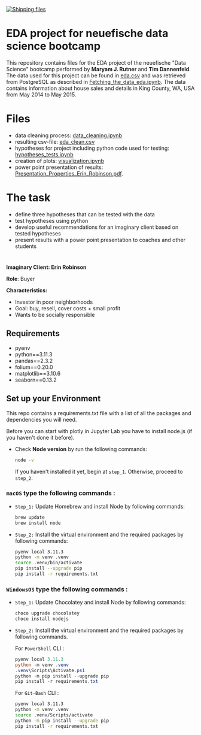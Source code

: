 [![Shipping files](https://github.com/neuefische/ds-eda-project-template/actions/workflows/workflow-03.yml/badge.svg?branch=main&event=workflow_dispatch)](https://github.com/neuefische/ds-eda-project-template/actions/workflows/workflow-03.yml)
# EDA project for neuefische data science bootcamp

This repository contains files for the EDA project of the neuefische "Data Science" bootcamp performed by __Maryam J. Rutner__ and __Tim Dannenfeld__. The data used for this project can be found in [eda.csv](./data/eda.csv) and was retrieved from PostgreSQL as described in [Fetching_the_data_eda.ipynb](./Fetching_the_data_eda.ipynb). The data contains information about house sales and details in King County, WA, USA from May 2014 to May 2015.

# Files

- data cleaning process: [data_cleaning.ipynb](./tim_folder/data_cleaning.ipynb)
- resulting csv-file: [eda_clean.csv](./tim_folder/eda_clean.csv)
- hypotheses for project including python code used for testing: [hypotheses_tests.ipynb](./tim_folder/hypotheses_tests.ipynb)
- creation of plots: [visualization.ipynb](./tim_folder/visualization.ipynb)
- power point presentation of results: [Presentation_Properties_Erin_Robinson.pdf](./mjr_folder/presentation/Presentation_Properties_Erin_Robinson.pdf).

# The task

- define three hypotheses that can be tested with the data
- test hypotheses using python
- develop useful recommendations for an imaginary client based on tested hypotheses
- present results with a power point presentation to coaches and other students

#
__Imaginary Client: Erin Robinson__

__Role__: Buyer

__Characteristics:__
- Investor in poor neighborhoods
- Goal: buy, resell, cover costs + small profit
- Wants to be socially responsible

## Requirements

- pyenv
- python==3.11.3
- pandas==2.3.2
- folium==0.20.0
- matplotlib==3.10.6
- seaborn==0.13.2

## Set up your Environment
This repo contains a requirements.txt file with a list of all the packages and dependencies you will need.

Before you can start with plotly in Jupyter Lab you have to install node.js (if you haven't done it before).
- Check **Node version**  by run the following commands:
    ```sh
    node -v
    ```
    If you haven't installed it yet, begin at `step_1`. Otherwise, proceed to `step_2`.


### **`macOS`** type the following commands : 


- `Step_1:` Update Homebrew and install Node by following commands:
    ```sh
    brew update
    brew install node
    ```

- `Step_2:` Install the virtual environment and the required packages by following commands:

    ```BASH
    pyenv local 3.11.3
    python -m venv .venv
    source .venv/bin/activate
    pip install --upgrade pip
    pip install -r requirements.txt
    ```
### **`WindowsOS`** type the following commands :


- `Step_1:` Update Chocolatey and install Node by following commands:
    ```sh
    choco upgrade chocolatey
    choco install nodejs
    ```

- `Step_2:` Install the virtual environment and the required packages by following commands.

   For `PowerShell` CLI :

    ```PowerShell
    pyenv local 3.11.3
    python -m venv .venv
    .venv\Scripts\Activate.ps1
    python -m pip install --upgrade pip
    pip install -r requirements.txt
    ```

    For `Git-Bash` CLI :
  
    ```BASH
    pyenv local 3.11.3
    python -m venv .venv
    source .venv/Scripts/activate
    python -m pip install --upgrade pip
    pip install -r requirements.txt
    ```
 
